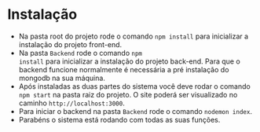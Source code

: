 # Instalação 

- Na pasta root do projeto rode o comando <code>npm install</code> para inicializar a instalação do projeto front-end.
- Na pasta `Backend` rode o comando <code>npm install</code> para inicializar a instalação do projeto back-end. Para que o backend funcione normalmente é necessária a pré instalação do mongodb na sua máquina.
- Após instaladas as duas partes do sistema você deve rodar o comando <code>npm start</code> na pasta raiz do projeto. O site poderá ser visualizado no caminho `http://localhost:3000`.
- Para iniciar o backend na pasta `Backend` rode o comando <code>nodemon index</code>.
- Parabéns o sistema está rodando com todas as suas funções.